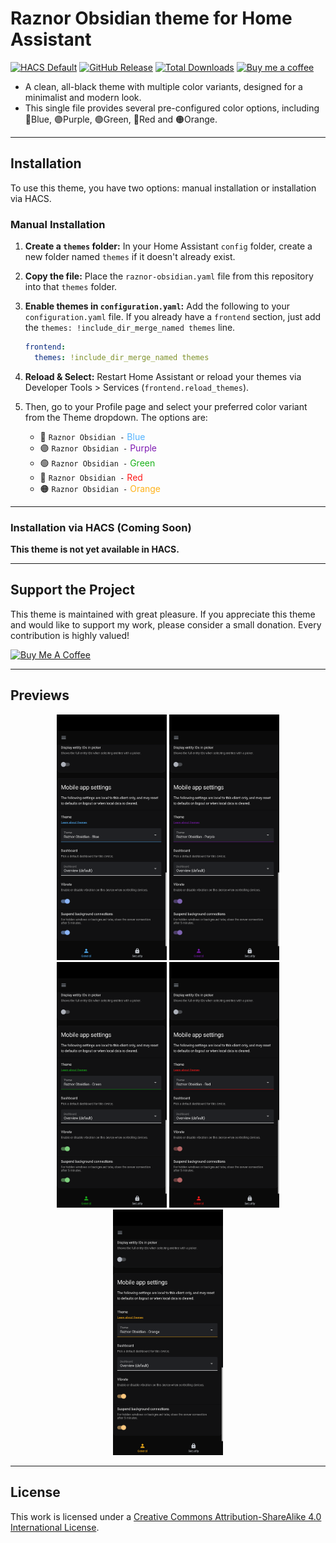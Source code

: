 # Raznor Obsidian theme for Home Assistant
<p align="left">
  <a href="https://github.com/hacs/default" target="_blank"><img src="https://img.shields.io/badge/HACS-Default-21B4F0.svg?style=for-the-badge" alt="HACS Default"></a>
  <a href="https://github.com/Raznor09/raznor-obsidian/releases/latest" target="_blank"><img src="https://img.shields.io/github/v/release/Raznor09/raznor-obsidian?style=for-the-badge" alt="GitHub Release"></a>
  <a href="https://github.com/Raznor09/raznor-obsidian/releases" target="_blank"><img src="https://img.shields.io/github/downloads/Raznor09/raznor-obsidian/total?style=for-the-badge" alt="Total Downloads"></a>
  <a href="https://coff.ee/raznor09" target="_blank"><img src="https://img.shields.io/badge/COFFEE-8A2BE2?style=for-the-badge&label=BUY%20ME%20A" alt="Buy me a coffee"></a>
</p>
  
- A clean, all-black theme with multiple color variants, designed for a minimalist and modern look.
- This single file provides several pre-configured color options, including 🔵Blue, 🟣Purple, 🟢Green, 🔴Red and 🟠Orange.

---

## Installation

To use this theme, you have two options: manual installation or installation via HACS.

### Manual Installation

1.  **Create a `themes` folder:** In your Home Assistant `config` folder, create a new folder named `themes` if it doesn't already exist.
2.  **Copy the file:** Place the `raznor-obsidian.yaml` file from this repository into that `themes` folder.
3.  **Enable themes in `configuration.yaml`:** Add the following to your `configuration.yaml` file. If you already have a `frontend` section, just add the `themes: !include_dir_merge_named themes` line.

    ```yaml
    frontend:
      themes: !include_dir_merge_named themes
    ```
4.  **Reload & Select:** Restart Home Assistant or reload your themes via Developer Tools > Services (`frontend.reload_themes`).
5.  Then, go to your Profile page and select your preferred color variant from the Theme dropdown. The options are:
    * 🔵 `Raznor Obsidian -` <font color="#53B3FF">Blue</font>
    * 🟣 `Raznor Obsidian -` <font color="#7E1AB2">Purple</font>
    * 🟢 `Raznor Obsidian -` <font color="#1AB21A">Green</font>
    * 🔴 `Raznor Obsidian -` <font color="#FF1A1A">Red</font>
    * 🟠 `Raznor Obsidian -` <font color="#FFB21A">Orange</font>

---

### Installation via HACS (Coming Soon)

**This theme is not yet available in HACS.**

---

## Support the Project

This theme is maintained with great pleasure. If you appreciate this theme and would like to support my work, please consider a small donation. Every contribution is highly valued!

<a href="https://coff.ee/raznor09" target="_blank" rel="noreferrer noopener"><img src="https://cdn.buymeacoffee.com/buttons/v2/default-blue.png" alt="Buy Me A Coffee" width="150px"></a>

---

## Previews

<p align="center"><a href="https://raw.githubusercontent.com/Raznor09/raznor-obsidian/main/images/blue.png">
  <img alt="Blue theme preview" src="https://raw.githubusercontent.com/Raznor09/raznor-obsidian/main/images/blue.png" width="35%"></a>
  <a href="https://raw.githubusercontent.com/Raznor09/raznor-obsidian/main/images/purple.png">
  <img alt="Purple theme preview" src="https://raw.githubusercontent.com/Raznor09/raznor-obsidian/main/images/purple.png" width="35%"></a>
    <a href="https://raw.githubusercontent.com/Raznor09/raznor-obsidian/main/images/green.png">
  <img alt="Green theme preview" src="https://raw.githubusercontent.com/Raznor09/raznor-obsidian/main/images/green.png" width="35%"></a>
      <a href="https://raw.githubusercontent.com/Raznor09/raznor-obsidian/main/images/red.png">
  <img alt="Red theme preview" src="https://raw.githubusercontent.com/Raznor09/raznor-obsidian/main/images/red.png" width="35%"></a>
        <a href="https://raw.githubusercontent.com/Raznor09/raznor-obsidian/main/images/orange.png">
  <img alt="Orange theme preview" src="https://raw.githubusercontent.com/Raznor09/raznor-obsidian/main/images/orange.png" width="35%"></a>
</p>

---

## License
This work is licensed under a [Creative Commons Attribution-ShareAlike 4.0 International License](http://creativecommons.org/licenses/by-sa/4.0/).
